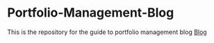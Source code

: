 # Portfolio-Management-Blog
This is the repository for the guide to portfolio management blog  [Blog](https://structuringportfolios.blogspot.com)
